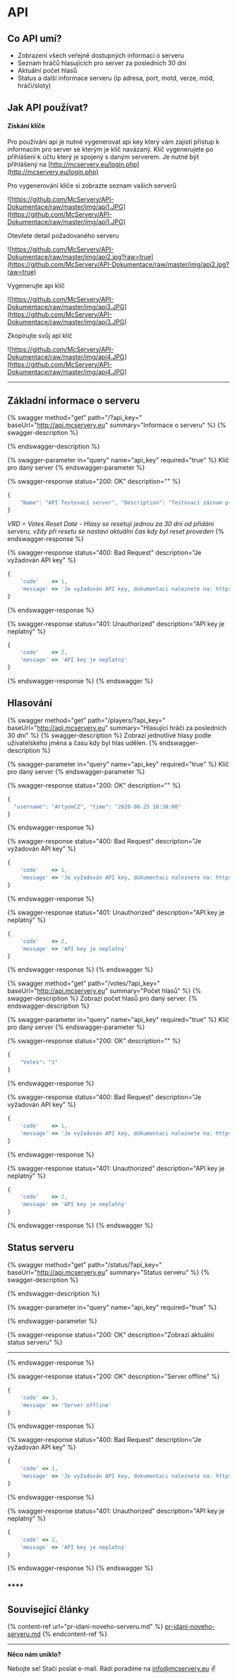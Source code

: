 # API

## Co API umí?

* Zobrazení všech veřejně dostupných informací o serveru
* Seznam hráčů hlasujících pro server za posledních 30 dní
* Aktuální počet hlasů
* Status a další informace serveru (ip adresa, port, motd, verze, mód, hráči/sloty)

## Jak API používat?

#### **Získání klíče**

Pro používání api je nutné vygenerovat api key který vám zajistí přístup k informacím pro server se kterým je klíč navázaný. Klíč vygenerujete po přihlášení k účtu který je spojený s daným serverem. Je nutné být přihlášený na [http://mcservery.eu/login.php](http://mcservery.eu/login.php)

Pro vygenerování klíče si zobrazte seznam vašich serverů

![https://github.com/McServery/API-Dokumentace/raw/master/img/api1.JPG](https://github.com/McServery/API-Dokumentace/raw/master/img/api1.JPG)

Otevřete detail požadovaného serveru

![https://github.com/McServery/API-Dokumentace/raw/master/img/api2.jpg?raw=true](https://github.com/McServery/API-Dokumentace/raw/master/img/api2.jpg?raw=true)

Vygenerujte api klíč

![https://github.com/McServery/API-Dokumentace/raw/master/img/api3.JPG](https://github.com/McServery/API-Dokumentace/raw/master/img/api3.JPG)

Zkopírujte svůj api klíč

![https://github.com/McServery/API-Dokumentace/raw/master/img/api4.JPG](https://github.com/McServery/API-Dokumentace/raw/master/img/api4.JPG)

****

## Základní informace o serveru

{% swagger method="get" path="/?api_key=" baseUrl="http://api.mcservery.eu" summary="Informace o serveru" %}
{% swagger-description %}

{% endswagger-description %}

{% swagger-parameter in="query" name="api_key" required="true" %}
Klíč pro daný server
{% endswagger-parameter %}

{% swagger-response status="200: OK" description="" %}
```javascript
{ 
    "Name": "API Testovací server", "Description": "Testovací záznam pro zkoušku API", "Adress": "mc.hypixel.net", "Port": "25565", "Web": "http://api.mcservery.eu", "Discord": "", "Tag1": "", "Tag2": "", "Tag3": "", "Votes": "1", "VRD": "2020-08-25 15:39:03"
}
```

_VRD = Votes Reset Date - Hlasy se resetují jednou za 30 dní od přidání serveru, vždy při resetu se nastaví aktuální čas kdy byl reset proveden_
{% endswagger-response %}

{% swagger-response status="400: Bad Request" description="Je vyžadován API key" %}
```javascript
{
    'code'    => 1,
    'message' => 'Je vyžadován API key, dokumentaci naleznete na: https://github.com/McServery/API-Dokumentace'
}
```
{% endswagger-response %}

{% swagger-response status="401: Unauthorized" description="API key je neplatný" %}
```javascript
{   
    'code'    => 2,
    'message' => 'API key je neplatný'
}
```
{% endswagger-response %}
{% endswagger %}

## Hlasování

{% swagger method="get" path="/players/?api_key=" baseUrl="http://api.mcservery.eu" summary="Hlasující hráči za posledních 30 dní" %}
{% swagger-description %}
Zobrazí jednotlivé hlasy podle uživatelského jména a času kdy byl hlas udělen.
{% endswagger-description %}

{% swagger-parameter in="query" name="api_key" required="true" %}
Klíč pro daný server
{% endswagger-parameter %}

{% swagger-response status="200: OK" description="" %}
```javascript
{ 
  "username": "ArtyomCZ", "time": "2020-08-25 18:38:00"
}
```
{% endswagger-response %}

{% swagger-response status="400: Bad Request" description="Je vyžadován API key" %}
```javascript
{
    'code'    => 1,
    'message' => 'Je vyžadován API key, dokumentaci naleznete na: https://github.com/McServery/API-Dokumentace'
}
```
{% endswagger-response %}

{% swagger-response status="401: Unauthorized" description="API key je neplatný" %}
```javascript
{
    'code'    => 2,
    'message' => 'API key je neplatný'
}
```
{% endswagger-response %}
{% endswagger %}

{% swagger method="get" path="/votes/?api_key=" baseUrl="http://api.mcservery.eu" summary="Počet hlasů" %}
{% swagger-description %}
Zobrazí počet hlasů pro daný server.
{% endswagger-description %}

{% swagger-parameter in="query" name="api_key" required="true" %}
Klíč pro daný server
{% endswagger-parameter %}

{% swagger-response status="200: OK" description="" %}
```javascript
{
    "Votes": "1"
}
```
{% endswagger-response %}

{% swagger-response status="400: Bad Request" description="Je vyžadován API key" %}
```javascript
{
    'code'    => 1,
    'message' => 'Je vyžadován API key, dokumentaci naleznete na: https://github.com/McServery/API-Dokumentace'
}
```
{% endswagger-response %}

{% swagger-response status="401: Unauthorized" description="API key je neplatný" %}
```javascript
{
    'code'    => 2,
    'message' => 'API key je neplatný'
}
```
{% endswagger-response %}
{% endswagger %}

## Status serveru

{% swagger method="get" path="/status/?api_key=" baseUrl="http://api.mcservery.eu" summary="Status serveru" %}
{% swagger-description %}

{% endswagger-description %}

{% swagger-parameter in="query" name="api_key" required="true" %}

{% endswagger-parameter %}

{% swagger-response status="200: OK" description="Zobrazí aktuální status serveru" %}
****
{% endswagger-response %}

{% swagger-response status="200: OK" description="Server offline" %}
```javascript
{
    'code' => 3,
    'message' => 'Server offline'
}
```
{% endswagger-response %}

{% swagger-response status="400: Bad Request" description="Je vyžadován API key" %}
```javascript
{
    'code' => 1, 
    'message' => 'Je vyžadován API key, dokumentaci naleznete na: https://github.com/McServery/API-Dokumentace'
}
```
{% endswagger-response %}

{% swagger-response status="401: Unauthorized" description="API key je neplatný" %}
```javascript
{
    'code' => 2,
    'message' => 'API key je neplatný'
}
```
{% endswagger-response %}
{% endswagger %}

### ****

## Související články

{% content-ref url="pr-idani-noveho-serveru.md" %}
[pr-idani-noveho-serveru.md](pr-idani-noveho-serveru.md)
{% endcontent-ref %}

****

**Něco nám uniklo?**

Nebojte se! Stačí poslat e-mail. Rádi poradíme na [info@mcservery.eu](mailto:info@mcservery.eu) ✌️
